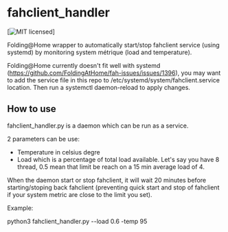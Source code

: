 # fahclient_handler

[![MIT licensed](https://img.shields.io/badge/license-MIT-blue.svg)]


Folding@Home wrapper to automatically start/stop fahclient service (using systemd) by monitoring system métrique (load and temperature).

Folding@Home currently doesn't fit well with systemd (https://github.com/FoldingAtHome/fah-issues/issues/1396), you may want to add the service file in this repo to /etc/systemd/system/fahclient.service location. Then run a systemctl daemon-reload to apply changes.

## How to use

fahclient_handler.py is a daemon which can be run as a service.

2 parameters can be use:
* Temperature in celsius degre
* Load which is a percentage of total load available. Let's say you have 8 thread, 0.5 mean that limit be reach on a 15 min average load of 4. 

When the daemon start or stop fahclient, it will wait 20 minutes before starting/stoping back fahclient (preventing quick start and stop of fahclient if your system metric are close to the limit you set). 

Example:

python3 fahclient_handler.py --load 0.6 -temp 95





